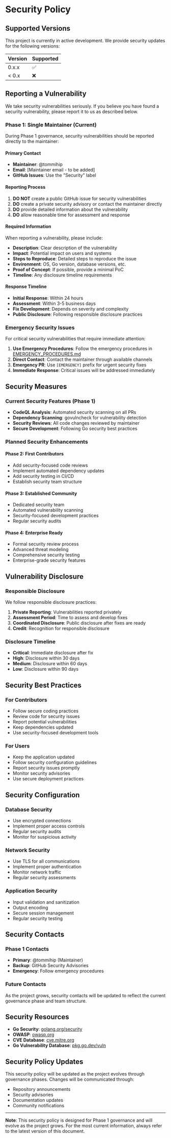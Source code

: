 # Security Policy

## Supported Versions

This project is currently in active development. We provide security updates for the following versions:

| Version | Supported          |
| ------- | ------------------ |
| 0.x.x   | :white_check_mark: |
| < 0.x   | :x:                |

## Reporting a Vulnerability

We take security vulnerabilities seriously. If you believe you have found a security vulnerability, please report it to us as described below.

### **Phase 1: Single Maintainer (Current)**

During Phase 1 governance, security vulnerabilities should be reported directly to the maintainer:

#### **Primary Contact**
- **Maintainer**: @tommihip
- **Email**: [Maintainer email - to be added]
- **GitHub Issues**: Use the "Security" label

#### **Reporting Process**

1. **DO NOT** create a public GitHub issue for security vulnerabilities
2. **DO** create a private security advisory or contact the maintainer directly
3. **DO** provide detailed information about the vulnerability
4. **DO** allow reasonable time for assessment and response

#### **Required Information**

When reporting a vulnerability, please include:

- **Description**: Clear description of the vulnerability
- **Impact**: Potential impact on users and systems
- **Steps to Reproduce**: Detailed steps to reproduce the issue
- **Environment**: OS, Go version, database versions, etc.
- **Proof of Concept**: If possible, provide a minimal PoC
- **Timeline**: Any disclosure timeline requirements

#### **Response Timeline**

- **Initial Response**: Within 24 hours
- **Assessment**: Within 3-5 business days
- **Fix Development**: Depends on severity and complexity
- **Public Disclosure**: Following responsible disclosure practices

### **Emergency Security Issues**

For critical security vulnerabilities that require immediate attention:

1. **Use Emergency Procedures**: Follow the emergency procedures in [EMERGENCY_PROCEDURES.md](EMERGENCY_PROCEDURES.md)
2. **Direct Contact**: Contact the maintainer through available channels
3. **Emergency PR**: Use `[EMERGENCY]` prefix for urgent security fixes
4. **Immediate Response**: Critical issues will be addressed immediately

## Security Measures

### **Current Security Features (Phase 1)**

- **CodeQL Analysis**: Automated security scanning on all PRs
- **Dependency Scanning**: govulncheck for vulnerability detection
- **Security Reviews**: All code changes reviewed by maintainer
- **Secure Development**: Following Go security best practices

### **Planned Security Enhancements**

#### **Phase 2: First Contributors**
- Add security-focused code reviews
- Implement automated dependency updates
- Add security testing in CI/CD
- Establish security team structure

#### **Phase 3: Established Community**
- Dedicated security team
- Automated vulnerability scanning
- Security-focused development practices
- Regular security audits

#### **Phase 4: Enterprise Ready**
- Formal security review process
- Advanced threat modeling
- Comprehensive security testing
- Enterprise-grade security features

## Vulnerability Disclosure

### **Responsible Disclosure**

We follow responsible disclosure practices:

1. **Private Reporting**: Vulnerabilities reported privately
2. **Assessment Period**: Time to assess and develop fixes
3. **Coordinated Disclosure**: Public disclosure after fixes are ready
4. **Credit**: Recognition for responsible disclosure

### **Disclosure Timeline**

- **Critical**: Immediate disclosure after fix
- **High**: Disclosure within 30 days
- **Medium**: Disclosure within 60 days
- **Low**: Disclosure within 90 days

## Security Best Practices

### **For Contributors**

- Follow secure coding practices
- Review code for security issues
- Report potential vulnerabilities
- Keep dependencies updated
- Use security-focused development tools

### **For Users**

- Keep the application updated
- Follow security configuration guidelines
- Report security issues promptly
- Monitor security advisories
- Use secure deployment practices

## Security Configuration

### **Database Security**

- Use encrypted connections
- Implement proper access controls
- Regular security audits
- Monitor for suspicious activity

### **Network Security**

- Use TLS for all communications
- Implement proper authentication
- Monitor network traffic
- Regular security assessments

### **Application Security**

- Input validation and sanitization
- Output encoding
- Secure session management
- Regular security testing

## Security Contacts

### **Phase 1 Contacts**

- **Primary**: @tommihip (Maintainer)
- **Backup**: GitHub Security Advisories
- **Emergency**: Follow emergency procedures

### **Future Contacts**

As the project grows, security contacts will be updated to reflect the current governance phase and team structure.

## Security Resources

- **Go Security**: [golang.org/security](https://golang.org/security)
- **OWASP**: [owasp.org](https://owasp.org)
- **CVE Database**: [cve.mitre.org](https://cve.mitre.org)
- **Go Vulnerability Database**: [pkg.go.dev/vuln](https://pkg.go.dev/vuln)

## Security Policy Updates

This security policy will be updated as the project evolves through governance phases. Changes will be communicated through:

- Repository announcements
- Security advisories
- Documentation updates
- Community notifications

---

**Note**: This security policy is designed for Phase 1 governance and will evolve as the project grows. For the most current information, always refer to the latest version of this document. 